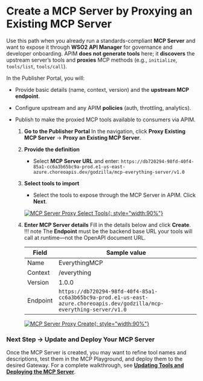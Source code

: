 # Create a MCP Server by Proxying an Existing MCP Server

Use this path when you already run a standards-compliant **MCP Server** and want to expose it through **WSO2 API Manager** for governance and developer onboarding. APIM **does not generate tools** here; it **discovers** the upstream server’s tools and **proxies** MCP methods (e.g., `initialize`, `tools/list`, `tools/call`).

In the Publisher Portal, you will:

* Provide basic details (name, context, version) and the **upstream MCP endpoint**.
* Configure upstream and any APIM **policies** (auth, throttling, analytics).
* Publish to make the proxied MCP tools available to consumers via APIM.


   1. **Go to the Publisher Portal**
      In the navigation, click **Proxy Existing MCP Server** → **Proxy an Existing MCP Server**.

   2. **Provide the definition**

      * Select **MCP Server URL** and enter:
      `https://db720294-98fd-40f4-85a1-cc6a3b65bc9a-prod.e1-us-east-azure.choreoapis.dev/godzilla/mcp-everything-server/v1.0`

   3. **Select tools to import**

      * Select the tools to expose through the MCP Server in APIM.
      Click **Next**.

      [![MCP Server Proxy Select Tools]({{base_path}}/assets/img/mcp/create-mcp-server-proxy-tools-selected.png){: style="width:90%"}]({{base_path}}/assets/img/mcp/create-mcp-server-proxy-tools-selected.png)

   4. **Enter MCP Server details**
      Fill in the details below and click **Create**.
      !!! note
      The **Endpoint** must be the backend base URL your tools will call at runtime—not the OpenAPI document URL.

      | Field    | Sample value                                                               |
      | -------- | -------------------------------------------------------------------------- |
      | Name     | EverythingMCP                                                                   |
      | Context  | /everything                                                                  |
      | Version  | 1.0.0                                                                      |
      | Endpoint | `https://db720294-98fd-40f4-85a1-cc6a3b65bc9a-prod.e1-us-east-azure.choreoapis.dev/godzilla/mcp-everything-server/v1.0` |

      [![MCP Server Proxy Create]({{base_path}}/assets/img/mcp/create-mcp-server-proxy-create.png){: style="width:90%"}]({{base_path}}/assets/img/mcp/create-mcp-servers-proxy-create.png)


### Next Step → Update and Deploy Your MCP Server

Once the MCP Server is created, you may want to refine tool names and descriptions, test them in the MCP Playground, and deploy them to the desired Gateway.
For a complete walkthrough, see **[Updating Tools and Deploying the MCP Server](./update-and-deploy-mcp-server.md)**.
